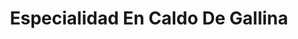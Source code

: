 ---
title: "Especialidad En Caldo De Gallina"
url: /casma/especialidad-en-caldo-de-gallina/
shop: neumáticos
---
